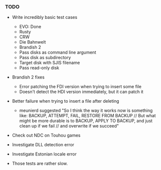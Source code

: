 ### TODO
* Write incredibly basic test cases
	* EVO: Done
	* Rusty
	* CRW
	* Die Bahnwelt
	* Brandish 2
	* Pass disks as command line argument
	* Pass disk as subdirectory
	* Target disk with SJIS filename
	* Pass read-only disk

* Brandish 2 fixes
	* Error patching the FDI version when trying to insert some file
	* Doesn't detect the HDI version immediately, but it can patch it

* Better failure when trying to insert a file after deleting
	* meunierd suggested "So I think the way it works now is something like: BACKUP, ATTEMPT, FAIL, RESTORE FROM BACKUP // But what might be more durable is to BACKUP, APPLY TO BACKUP, and just clean up if we fail // and overwrite if we succeed"

* Check out NDC on Touhou games

* Investigate DLL detection error

* Investigate Estonian locale error

* Those tests are rather slow.